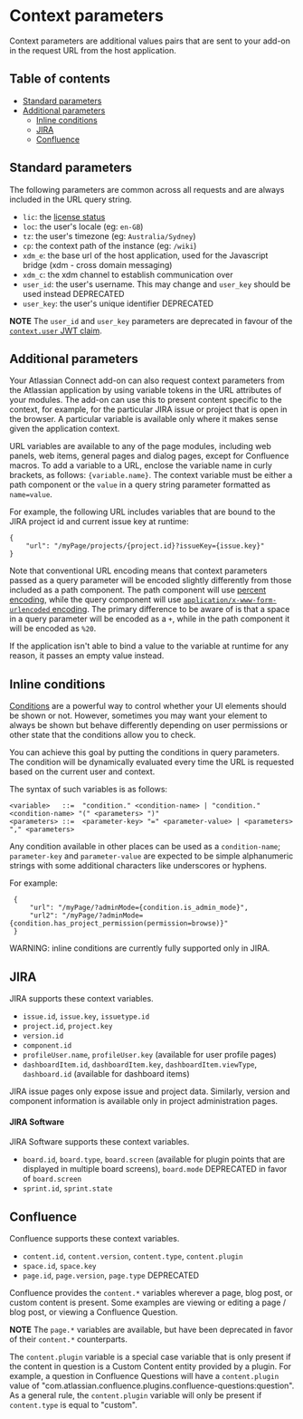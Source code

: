 # Context parameters

Context parameters are additional values pairs that are sent to your add-on in the request URL from the host application.

## Table of contents

* [Standard parameters](#standard-parameters)
* [Additional parameters](#additional-parameters)
  * [Inline conditions](#inline-conditions)
  * [JIRA](#additional-parameters-jira)
  * [Confluence](#additional-parameters-confluence)

## <a name="standard-parameters"></a>Standard parameters

The following parameters are common across all requests and are always included in the URL query string.

* `lic`: the [license status](./licensing.html#license-status)
* `loc`: the user's locale (eg: `en-GB`)
* `tz`: the user's timezone (eg: `Australia/Sydney`)
* `cp`: the context path of the instance (eg: `/wiki`)
* `xdm_e`: the base url of the host application, used for the Javascript bridge (xdm - cross domain messaging)
* `xdm_c`: the xdm channel to establish communication over
* `user_id`: the user's username. This may change and `user_key` should be used instead <span class="aui-lozenge">DEPRECATED</span>
* `user_key`: the user's unique identifier <span class="aui-lozenge">DEPRECATED</span>

**NOTE** The `user_id` and `user_key` parameters are deprecated in favour of the [`context.user` JWT claim](./understanding-jwt.html#token-structure-claims).

## <a name="additional-parameters"></a>Additional parameters

Your Atlassian Connect add-on can also request context parameters from the Atlassian application by using
variable tokens in the URL attributes of your modules. The add-on can use this to present content specific to the
context, for example, for the particular JIRA issue or project that is open in the browser. A particular variable is
available only where it makes sense given the application context.

URL variables are available to any of the page modules, including web panels, web items, general pages and dialog pages,
except for Confluence macros. To add a variable to a URL, enclose the variable name in curly brackets, as follows: `{variable.name}`.
The context variable must be either a path component or the `value` in a query string parameter formatted as `name=value`.

For example, the following URL includes variables that are bound to the JIRA project id and current issue key at runtime:

```
{
    "url": "/myPage/projects/{project.id}?issueKey={issue.key}"
}
```

Note that conventional URL encoding means that context parameters passed as a query parameter will be encoded
slightly differently from those included as a path component. The path component will use 
[percent encoding](https://en.wikipedia.org/wiki/Percent-encoding), while the query component will use 
[`application/x-www-form-urlencoded` encoding](http://www.w3.org/TR/html5/forms.html#application/x-www-form-urlencoded-encoding-algorithm). 
The primary difference to be aware of is that a space in a query parameter will be encoded as a `+`, while in the path 
component it will be encoded as `%20`.

If the application isn't able to bind a value to the variable at runtime for any reason, it passes an empty value instead.

## <a name="inline-conditions"></a>Inline conditions

[Conditions](../concepts/conditions.html) are a powerful way to control whether your UI elements should be shown or not. 
However, sometimes you may want your element to always be shown but behave differently 
depending on user permissions or other state that the conditions allow you to check. 

You can achieve this goal by putting the conditions in query parameters. The condition will be dynamically
evaluated every time the URL is requested based on the current user and context.

The syntax of such variables is as follows:

```
<variable>   ::=  "condition." <condition-name> | "condition." <condition-name> "(" <parameters> ")"
<parameters> ::=  <parameter-key> "=" <parameter-value> | <parameters> "," <parameters>
```

Any condition available in other places can be used as a `condition-name`; 
`parameter-key` and `parameter-value` are expected to be simple alphanumeric strings with some additional characters
 like underscores or hyphens.

For example:
 
```
 {
     "url": "/myPage/?adminMode={condition.is_admin_mode}",  
     "url2": "/myPage/?adminMode={condition.has_project_permission(permission=browse)}"
 }
```

WARNING: inline conditions are currently fully supported only in JIRA.

## <a name="additional-parameters-jira"></a>JIRA

JIRA supports these context variables.

 * `issue.id`, `issue.key`, `issuetype.id`
 * `project.id`, `project.key`
 * `version.id`
 * `component.id`
 * `profileUser.name`, `profileUser.key` (available for user profile pages)
 * `dashboardItem.id`, `dashboardItem.key`, `dashboardItem.viewType`, `dashboard.id` (available for dashboard items)

JIRA issue pages only expose issue and project data. Similarly, version and component information is available only in
project administration pages.

#### <a name="additional-parameters-jira-software"></a>JIRA Software

JIRA Software supports these context variables.

 * `board.id`, `board.type`, 
 `board.screen` (available for plugin points that are displayed in multiple board screens),
 `board.mode` <span class="aui-lozenge">DEPRECATED</span> in favor of `board.screen` 
 * `sprint.id`, `sprint.state` 

## <a name="additional-parameters-confluence"></a>Confluence

Confluence supports these context variables.

 * `content.id`, `content.version`, `content.type`, `content.plugin`
 * `space.id`, `space.key`
 * `page.id`, `page.version`, `page.type` <span class="aui-lozenge">DEPRECATED</span>

Confluence provides the `content.*` variables wherever a page, blog post, or custom content is present. Some examples are
viewing or editing a page / blog post, or viewing a Confluence Question.

**NOTE** The `page.*` variables are available, but have been deprecated in favor of their `content.*` counterparts.

The `content.plugin` variable is a special case variable that is only present if the content in question is a Custom
Content entity provided by a plugin. For example, a question in Confluence Questions will have a `content.plugin` value
of "com.atlassian.confluence.plugins.confluence-questions:question". As a general rule, the `content.plugin` variable
will only be present if `content.type` is equal to "custom".